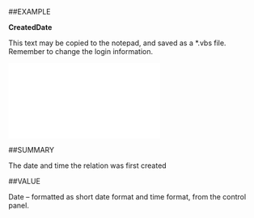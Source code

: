 
##EXAMPLE

**CreatedDate**

This text may be copied to the notepad, and saved as a *.vbs file. Remember to change the login information.

![](..\..\Examples\vbs\SORelation.CreatedDate.vbs.txt)


##SUMMARY

The date and time the relation was first created


##VALUE

Date – formatted as short date format and time format, from the control panel.

